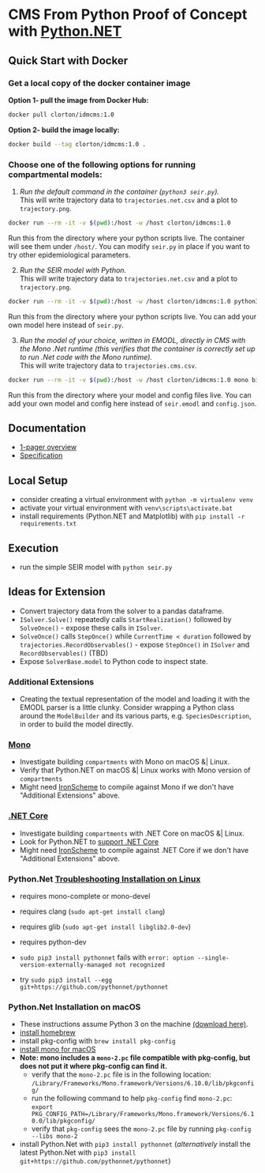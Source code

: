 # CMS From Python Proof of Concept with [Python.NET](https://pythonnet.github.io/)

## Quick Start with Docker

### Get a local copy of the docker container image

**Option 1- pull the image from Docker Hub:**

```bash
docker pull clorton/idmcms:1.0
```

**Option 2- build the image locally:**

```bash
docker build --tag clorton/idmcms:1.0 .
```

### Choose one of the following options for running compartmental models:

1. _Run the default command in the container (`python3 seir.py`)._<br>This will write trajectory data to `trajectories.net.csv` and a plot to `trajectory.png`.
```bash
docker run --rm -it -v $(pwd):/host -w /host clorton/idmcms:1.0 
```
Run this from the directory where your python scripts live. The container will see them under `/host/`. You can modify `seir.py` in place if you want to try other epidemiological parameters.

2. _Run the SEIR model with Python._<br>This will write trajectory data to `trajectories.net.csv` and a plot to `trajectory.png`.
```bash
docker run --rm -it -v $(pwd):/host -w /host clorton/idmcms:1.0 python3 seir.py --png
```
Run this from the directory where your python scripts live. You can add your own model here instead of `seir.py`.

3. _Run the model of your choice, written in EMODL, directly in CMS with the Mono .Net runtime (this verifies that the container is correctly set up to run .Net code with the Mono runtime)._<br>This will write trajectory data to `trajectories.cms.csv`.
```bash
docker run --rm -it -v $(pwd):/host -w /host clorton/idmcms:1.0 mono bin/compartments.exe --model seir.emodl --config config.json
```
Run this from the directory where your model and config files live. You can add your own model and config here instead of `seir.emodl` and `config.json`.

## Documentation

* [1-pager overview](https://github.com/InstituteforDiseaseModeling/pycms/blob/master/specs/one-pager.md)
* [Specification](https://github.com/InstituteforDiseaseModeling/pycms/blob/master/specs/specification.md)

## Local Setup

- consider creating a virtual environment with `python -m virtualenv venv`
- activate your virtual environment with `venv\scripts\activate.bat`
- install requirements (Python.NET and Matplotlib) with `pip install -r requirements.txt`

## Execution

- run the simple SEIR model with `python seir.py`

## Ideas for Extension

- Convert trajectory data from the solver to a pandas dataframe.
- `ISolver.Solve()` repeatedly calls `StartRealization()` followed by `SolveOnce()` - expose these calls in `ISolver`.
- `SolveOnce()` calls `StepOnce()` while `CurrentTime < duration` followed by `trajectories.RecordObservables()` - expose `StepOnce()` in `ISolver` and `RecordObservables()` (TBD)
- Expose `SolverBase.model` to Python code to inspect state.

### Additional Extensions

- Creating the textual representation of the model and loading it with the EMODL parser is a little clunky. Consider wrapping a Python class around the `ModelBuilder` and its various parts, e.g. `SpeciesDescription`, in order to build the model directly.

### [Mono](https://www.mono-project.com/)

- Investigate building `compartments` with Mono on macOS &| Linux.
- Verify that Python.NET on macOS &| Linux works with Mono version of `compartments`
- Might need [IronScheme](https://github.com/IronScheme/IronScheme) to compile against Mono if we don't have "Additional Extensions" above.

### [.NET Core](https://docs.microsoft.com/en-us/dotnet/core/)

- Investigate building `compartments` with .NET Core on macOS &| Linux.
- Look for Python.NET to [support .NET Core](https://github.com/pythonnet/pythonnet/issues/984)
- Might need [IronScheme](https://github.com/IronScheme/IronScheme) to compile against .NET Core if we don't have "Additional Extensions" above.

### Python.Net [Troubleshooting Installation on Linux](https://github.com/pythonnet/pythonnet/wiki/Troubleshooting-on-Windows,-Linux,-and-OSX#2-build-and-install-from-command-line)

- requires mono-complete or mono-devel
- requires clang (`sudo apt-get install clang`)
- requires glib (`sudo apt-get install libglib2.0-dev`)
- requires python-dev

- `sudo pip3 install pythonnet` fails with `error: option --single-version-externally-managed not recognized`
- try `sudo pip3 install --egg git+https://github.com/pythonnet/pythonnet`

### Python.Net Installation on macOS

- These instructions assume Python 3 on the machine [(download here)](https://www.python.org/downloads/).
- [install homebrew](https://brew.sh/)
- install pkg-config with `brew install pkg-config`
- [install mono for macOS](https://www.mono-project.com/download/stable/)
- **Note: mono includes a `mono-2.pc` file compatible with pkg-config, but does not put it where pkg-config can find it.**
  - verify that the `mono-2.pc` file is in the following location: `/Library/Frameworks/Mono.framework/Versions/6.10.0/lib/pkgconfig/`
  - run the following command to help `pkg-config` find `mono-2.pc`:  
    `export PKG_CONFIG_PATH=/Library/Frameworks/Mono.framework/Versions/6.10.0/lib/pkgconfig/`
  - verify that `pkg-config` sees the `mono-2.pc` file by running `pkg-config --libs mono-2`
- install Python.Net with `pip3 install pythonnet` (_alternatively_ install the latest Python.Net with `pip3 install git+https://github.com/pythonnet/pythonnet`)
